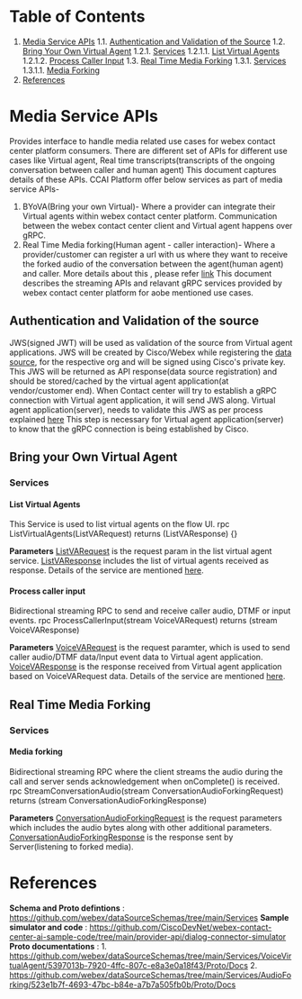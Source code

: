 # Table of Contents
1. [Media Service APIs](#media-service-api-section)
1.1. [Authentication and Validation of the Source](#authentication-section)
1.2. [Bring Your Own Virtual Agent](#byova-section)
1.2.1. [Services](#byova-services-section)
1.2.1.1. [List Virtual Agents](#list-va-section)
1.2.1.2. [Process Caller Input](#process-audio-section)
1.3. [Real Time Media Forking](#media-forking-section)
1.3.1. [Services](#forking-services-section)
1.3.1.1. [Media Forking](#forking-audio-section")
2. [References](#references-section)


# Media Service APIs <a name="media-service-api-section"></a>
Provides interface to handle media related use cases for webex contact center platform consumers.
There are different set of APIs for different use cases like Virtual agent, Real time transcripts(transcripts of the ongoing conversation between caller and human agent)
This document captures details of these APIs.
CCAI Platform offer below services as part of media service APIs-
1. BYoVA(Bring your own Virtual)- Where a provider can integrate their Virtual agents within webex contact center platform. Communication between the webex contact center client and Virtual agent happens over gRPC.
2. Real Time Media forking(Human agent - caller interaction)- Where a provider/customer can register a url with us where they want to receive the forked audio of the conversation between the agent(human agent) and caller.
More details about this , please refer [link](https://developer.webex-cx.com/documentation/guides/bring-your-own-virtual-agent)
This document describes the streaming APIs and relavant gRPC services provided by webex contact center platform for aobe mentioned use cases.

## Authentication and Validation of the source <a name="authentication-section"></a>
JWS(signed JWT) will be used as validation of the source from Virtual agent applications.
JWS will be created by Cisco/Webex while registering the [data source](https://developer.webex.com/create/docs/bring-your-own-datasource), for the respective org and will be signed using Cisco's private key.
This JWS will be returned as API response(data source registration) and should be stored/cached by the virtual agent application(at vendor/customer end).
When Contact center will try to establish a gRPC connection with Virtual agent application, it will send JWS along.
Virtual agent application(server), needs to validate this JWS as per process explained [here](https://developer.webex.com/create/docs/bring-your-own-datasource#verify-the-jws-token)
This step is necessary for Virtual agent application(server) to know that the gRPC connection is being established by Cisco.

## Bring your Own Virtual Agent <a name="byova-section"></a>

### Services <a name="byova-services-section"></a>

#### List Virtual Agents <a name="list-va-section"></a>
This Service is used to list virtual agents on the flow UI.
rpc ListVirtualAgents(ListVARequest) returns (ListVAResponse) {}

**Parameters**
[ListVARequest](https://github.com/webex/dataSourceSchemas/blob/098583adedf9a811c0170e45d986a57728773628/Services/VoiceVirtualAgent/5397013b-7920-4ffc-807c-e8a3e0a18f43/Proto/byova_common.proto#L112) is the request param in the list virtual agent service.
[ListVAResponse](https://github.com/webex/dataSourceSchemas/blob/098583adedf9a811c0170e45d986a57728773628/Services/VoiceVirtualAgent/5397013b-7920-4ffc-807c-e8a3e0a18f43/Proto/byova_common.proto#L143) includes the list of virtual agents received as response.
Details of the service are mentioned [here](https://github.com/webex/dataSourceSchemas/tree/main/Services/VoiceVirtualAgent/5397013b-7920-4ffc-807c-e8a3e0a18f43).

#### Process caller input <a name="process-audio-section"></a>
Bidirectional streaming RPC to send and receive caller audio, DTMF or input events.
rpc ProcessCallerInput(stream VoiceVARequest) returns (stream VoiceVAResponse)

**Parameters**
[VoiceVARequest](https://github.com/webex/dataSourceSchemas/blob/098583adedf9a811c0170e45d986a57728773628/Services/VoiceVirtualAgent/5397013b-7920-4ffc-807c-e8a3e0a18f43/Proto/voicevirtualagent.proto#L15) is the request paramter, which is used to send caller audio/DTMF data/Input event data to Virtual agent application.
[VoiceVAResponse](https://github.com/webex/dataSourceSchemas/blob/098583adedf9a811c0170e45d986a57728773628/Services/VoiceVirtualAgent/5397013b-7920-4ffc-807c-e8a3e0a18f43/Proto/voicevirtualagent.proto#L79) is the response received from Virtual agent application based on VoiceVARequest data.
Details of the service are mentioned [here](https://github.com/webex/dataSourceSchemas/tree/main/Services/VoiceVirtualAgent/5397013b-7920-4ffc-807c-e8a3e0a18f43).

## Real Time Media Forking <a name="media-forking-section"></a>

### Services <a name="forking-services-section"></a>

#### Media forking <a name="forking-audio-section"></a>
Bidirectional streaming RPC where the client streams the audio during the call and server sends acknowledgement when onComplete() is received.
rpc StreamConversationAudio(stream ConversationAudioForkingRequest) returns (stream ConversationAudioForkingResponse)

**Parameters**
[ConversationAudioForkingRequest](https://github.com/webex/dataSourceSchemas/blob/098583adedf9a811c0170e45d986a57728773628/Services/AudioForking/523e1b7f-4693-47bc-b84e-a7b7a505fb0b/Proto/conversationaudioforking.proto#L9) is the request parameters which includes the audio bytes along with other additional parameters.
[ConversationAudioForkingResponse](https://github.com/webex/dataSourceSchemas/blob/098583adedf9a811c0170e45d986a57728773628/Services/AudioForking/523e1b7f-4693-47bc-b84e-a7b7a505fb0b/Proto/conversationaudioforking.proto#L47) is the response sent by Server(listening to forked media).

# References <a name="references-section"></a>
**Schema and Proto defintions** : https://github.com/webex/dataSourceSchemas/tree/main/Services
**Sample simulator and code** : https://github.com/CiscoDevNet/webex-contact-center-ai-sample-code/tree/main/provider-api/dialog-connector-simulator
**Proto documentations** : 1. https://github.com/webex/dataSourceSchemas/tree/main/Services/VoiceVirtualAgent/5397013b-7920-4ffc-807c-e8a3e0a18f43/Proto/Docs
                           2. https://github.com/webex/dataSourceSchemas/tree/main/Services/AudioForking/523e1b7f-4693-47bc-b84e-a7b7a505fb0b/Proto/Docs


